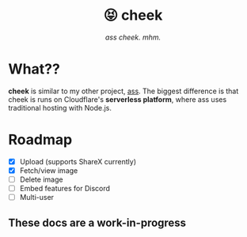 <div align="center">

😝 cheek
===

*ass cheek. mhm.*

</div>


# What??

**cheek** is similar to my other project, [ass](https://github.com/tycrek/ass). The biggest difference is that cheek is runs on Cloudflare's **serverless platform**, where ass uses traditional hosting with Node.js.

# Roadmap

- [x] Upload (supports ShareX currently)
- [x] Fetch/view image
- [ ] Delete image
- [ ] Embed features for Discord
- [ ] Multi-user

## These docs are a work-in-progress
